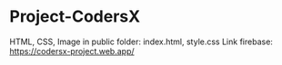 # Project-CodersX 

HTML, CSS, Image in public folder: index.html, style.css
Link firebase: https://codersx-project.web.app/
